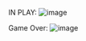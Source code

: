 IN PLAY:
![image](https://github.com/sanketpalkar9/pong-game/assets/120122187/0e8c7ae7-bae7-4da6-aec0-b8780b30f5d1)


Game Over:
![image](https://github.com/sanketpalkar9/pong-game/assets/120122187/e22fc828-0720-465d-a2fc-f278686bbffc)
